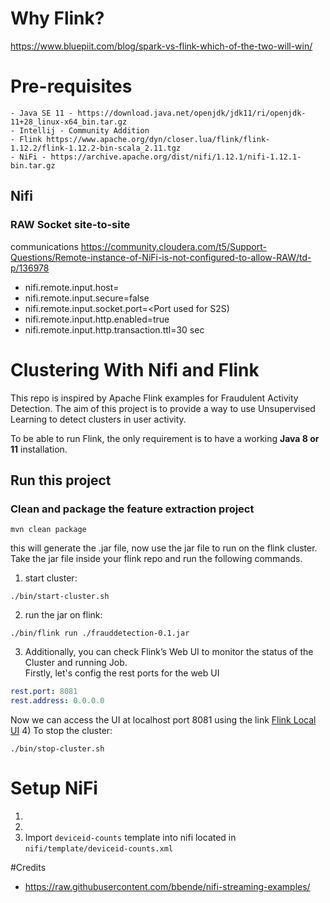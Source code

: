 # Why Flink?

https://www.bluepiit.com/blog/spark-vs-flink-which-of-the-two-will-win/

# Pre-requisites

    - Java SE 11 - https://download.java.net/openjdk/jdk11/ri/openjdk-11+28_linux-x64_bin.tar.gz
    - Intellij - Community Addition
    - Flink https://www.apache.org/dyn/closer.lua/flink/flink-1.12.2/flink-1.12.2-bin-scala_2.11.tgz
    - NiFi - https://archive.apache.org/dist/nifi/1.12.1/nifi-1.12.1-bin.tar.gz

## Nifi

### RAW Socket site-to-site

  communications https://community.cloudera.com/t5/Support-Questions/Remote-instance-of-NiFi-is-not-configured-to-allow-RAW/td-p/136978
  
  - nifi.remote.input.host=<FQDN of Host>             
  - nifi.remote.input.secure=false                   
  - nifi.remote.input.socket.port=<Port used for S2S)
  - nifi.remote.input.http.enabled=true                
  - nifi.remote.input.http.transaction.ttl=30 sec

# Clustering With Nifi and Flink

This repo is inspired by  Apache Flink examples for Fraudulent Activity Detection. The aim of this project is to provide a way to use
Unsupervised Learning to detect clusters in user activity.


To be able to run Flink, the only requirement is to have a working **Java 8 or 11** installation.

## Run this project

### Clean and package the feature extraction project

```mvn
mvn clean package
```

this will generate the .jar file, now use the jar file to run on the flink cluster. Take the jar file inside your flink
repo and run the following commands.

1) start cluster:

```mvn
./bin/start-cluster.sh
```

2) run the jar on flink:

```mvn
./bin/flink run ./frauddetection-0.1.jar
```

3) Additionally, you can check Flink’s Web UI to monitor the status of the Cluster and running Job.
   <br>Firstly, let's config the rest ports for the web UI

```yml
rest.port: 8081
rest.address: 0.0.0.0

```

Now we can access the UI at localhost port 8081 using the link [Flink Local UI](http://localhost:8081)
4) To stop the cluster:

```mvn
./bin/stop-cluster.sh
```
# Setup NiFi
1)
2) 
3) Import `deviceid-counts` template into nifi located in `nifi/template/deviceid-counts.xml`




#Credits
- https://raw.githubusercontent.com/bbende/nifi-streaming-examples/